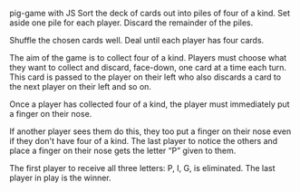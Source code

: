 pig-game with JS
Sort the deck of cards out into piles of four of a kind. Set aside one pile for each player. Discard the remainder of the piles.

Shuffle the chosen cards well. Deal until each player has four cards.

The aim of the game is to collect four of a kind. Players must choose what they want to collect and discard, face-down, one card at a time each turn. This card is passed to the player on their left who also discards a card to the next player on their left and so on.

Once a player has collected four of a kind, the player must immediately put a finger on their nose.

If another player sees them do this, they too put a finger on their nose even if they don't have four of a kind. The last player to notice the others and place a finger on their nose gets the letter “P” given to them.

The first player to receive all three letters: P, I, G, is eliminated. The last player in play is the winner.

